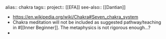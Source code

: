 alias:: chakra
tags::
project:: [[EFA]] 
see-also:: [[Dantian]]

- https://en.wikipedia.org/wiki/Chakra#Seven_chakra_system
- Chakra meditation will not be included as suggested pathway/teaching in #[[Inner Beginner]]. The metaphysics is not rigorous enough...?
-